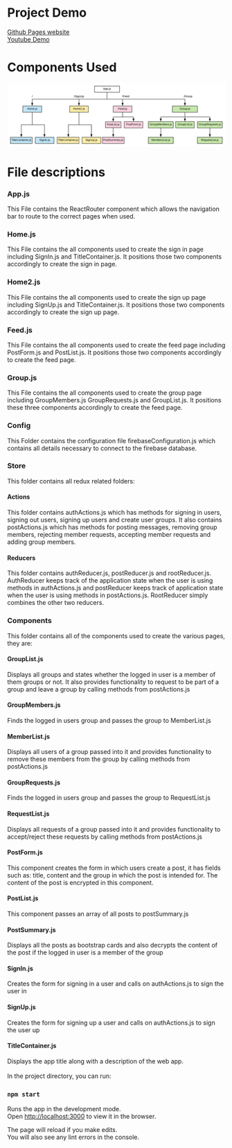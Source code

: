 # Project Demo
[Github Pages website](https://brianlunch.github.io/social-cipher/#/) <br />
[Youtube Demo](https://www.youtube.com/watch?v=CvSDZIRmINw&t=9s)

# Components Used
![alt text](https://github.com/brianlunch/social-cipher/blob/master/Blank%20Diagram%20(1).svg "Logo Title Text 1")

# File descriptions

### App.js
This File contains the ReactRouter component which allows the navigation bar to route to the correct pages when used.

### Home.js
This File contains the all components used to create the sign in page including SignIn.js and TitleContainer.js. It positions those two components accordingly to create the sign in page.

### Home2.js
This File contains the all components used to create the sign up page including SignUp.js and TitleContainer.js. It positions those two components accordingly to create the sign up page.


### Feed.js
This File contains the all components used to create the feed page including PostForm.js and PostList.js. It positions those two components accordingly to create the feed page.

### Group.js
This File contains the all components used to create the group page including GroupMembers.js GroupRequests.js and GroupList.js. It positions these three components accordingly to create the feed page.
<br />

### Config
This Folder contains the configuration file firebaseConfiguration.js which contains all details necessary to connect to the firebase database.

### Store
This folder contains all redux related folders: 
#### Actions 
This folder contains authActions.js which has methods for signing in users, signing out users, signing up users and create user groups. It also contains postActions.js which has methods for posting messages, removing group members, rejecting member requests, accepting member requests and adding group members.

#### Reducers 
This folder contains authReducer.js, postReducer.js and rootReducer.js. AuthReducer keeps track of the application state when the user is using methods in authActions.js and postReducer keeps track of application state when the user is using methods in postActions.js. RootReducer simply combines the other two reducers. 
<br />
### Components 
This folder contains all of the components used to create the various pages, they are:

#### GroupList.js 
Displays all groups and states whether the logged in user is a member of them groups or not. It also provides functionality to request to be part of a group and leave a group by calling methods from postActions.js

#### GroupMembers.js 
Finds the logged in users group and passes the group to MemberList.js

#### MemberList.js 
Displays all users of a group passed into it and provides functionality to remove these members from the group by calling methods from postActions.js

#### GroupRequests.js 
Finds the logged in users group and passes the group to RequestList.js

#### RequestList.js 
Displays all requests of a group passed into it and provides functionality to accept/reject these requests by calling methods from postActions.js

#### PostForm.js 
This component creates the form in which users create a post, it has fields such as: title, content and the group in which the post is intended for. The content of the post is encrypted in this component.

#### PostList.js 
This component passes an array of all posts to postSummary.js

#### PostSummary.js 
Displays all the posts as bootstrap cards and also decrypts the content of the post if the logged in user is a member of the group


#### SignIn.js 
Creates the form for signing in a user and calls on authActions.js to sign the user in

#### SignUp.js 
Creates the form for signing up a user and calls on authActions.js to sign the user up

#### TitleContainer.js 
Displays the app title along with a description of the web app.
<br /><br />
In the project directory, you can run:

### `npm start`

Runs the app in the development mode.<br />
Open [http://localhost:3000](http://localhost:3000) to view it in the browser.

The page will reload if you make edits.<br />
You will also see any lint errors in the console.

